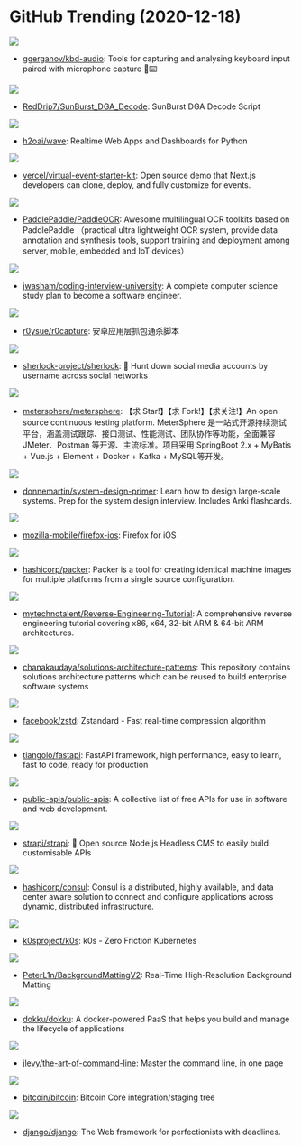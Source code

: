 # GitHub Trending (2020-12-18)

![](https://img.shields.io/badge/C%2B%2B-New%20285-green?style=flat-square&logo=appveyor)
- [ggerganov/kbd-audio](https://github.com/ggerganov/kbd-audio): Tools for capturing and analysing keyboard input paired with microphone capture 🎤⌨️

![](https://img.shields.io/badge/Python-New%2036-green?style=flat-square&logo=appveyor)
- [RedDrip7/SunBurst_DGA_Decode](https://github.com/RedDrip7/SunBurst_DGA_Decode): SunBurst DGA Decode Script

![](https://img.shields.io/badge/Python-New%20199-green?style=flat-square&logo=appveyor)
- [h2oai/wave](https://github.com/h2oai/wave): Realtime Web Apps and Dashboards for Python

![](https://img.shields.io/badge/TypeScript-New%20119-green?style=flat-square&logo=appveyor)
- [vercel/virtual-event-starter-kit](https://github.com/vercel/virtual-event-starter-kit): Open source demo that Next.js developers can clone, deploy, and fully customize for events.

![](https://img.shields.io/badge/Python-New%20166-green?style=flat-square&logo=appveyor)
- [PaddlePaddle/PaddleOCR](https://github.com/PaddlePaddle/PaddleOCR): Awesome multilingual OCR toolkits based on PaddlePaddle （practical ultra lightweight OCR system, provide data annotation and synthesis tools, support training and deployment among server, mobile, embedded and IoT devices）

![](https://img.shields.io/badge/none-New%201-green?style=flat-square&logo=appveyor)
- [jwasham/coding-interview-university](https://github.com/jwasham/coding-interview-university): A complete computer science study plan to become a software engineer.

![](https://img.shields.io/badge/Python-New%2079-green?style=flat-square&logo=appveyor)
- [r0ysue/r0capture](https://github.com/r0ysue/r0capture): 安卓应用层抓包通杀脚本

![](https://img.shields.io/badge/Python-New%20334-green?style=flat-square&logo=appveyor)
- [sherlock-project/sherlock](https://github.com/sherlock-project/sherlock): 🔎 Hunt down social media accounts by username across social networks

![](https://img.shields.io/badge/Java-New%20127-green?style=flat-square&logo=appveyor)
- [metersphere/metersphere](https://github.com/metersphere/metersphere): 【求 Star!】【求 Fork!】【求关注!】An open source continuous testing platform. MeterSphere 是一站式开源持续测试平台，涵盖测试跟踪、接口测试、性能测试、团队协作等功能，全面兼容 JMeter、Postman 等开源、主流标准。项目采用 SpringBoot 2.x + MyBatis + Vue.js + Element + Docker + Kafka + MySQL等开发。

![](https://img.shields.io/badge/Python-New%20267-green?style=flat-square&logo=appveyor)
- [donnemartin/system-design-primer](https://github.com/donnemartin/system-design-primer): Learn how to design large-scale systems. Prep for the system design interview. Includes Anki flashcards.

![](https://img.shields.io/badge/Swift-New%2017-green?style=flat-square&logo=appveyor)
- [mozilla-mobile/firefox-ios](https://github.com/mozilla-mobile/firefox-ios): Firefox for iOS

![](https://img.shields.io/badge/Go-New%20290-green?style=flat-square&logo=appveyor)
- [hashicorp/packer](https://github.com/hashicorp/packer): Packer is a tool for creating identical machine images for multiple platforms from a single source configuration.

![](https://img.shields.io/badge/C%2B%2B-New%20109-green?style=flat-square&logo=appveyor)
- [mytechnotalent/Reverse-Engineering-Tutorial](https://github.com/mytechnotalent/Reverse-Engineering-Tutorial): A comprehensive reverse engineering tutorial covering x86, x64, 32-bit ARM & 64-bit ARM architectures.

![](https://img.shields.io/badge/none-New%2077-green?style=flat-square&logo=appveyor)
- [chanakaudaya/solutions-architecture-patterns](https://github.com/chanakaudaya/solutions-architecture-patterns): This repository contains solutions architecture patterns which can be reused to build enterprise software systems

![](https://img.shields.io/badge/C-New%20106-green?style=flat-square&logo=appveyor)
- [facebook/zstd](https://github.com/facebook/zstd): Zstandard - Fast real-time compression algorithm

![](https://img.shields.io/badge/Python-New%20257-green?style=flat-square&logo=appveyor)
- [tiangolo/fastapi](https://github.com/tiangolo/fastapi): FastAPI framework, high performance, easy to learn, fast to code, ready for production

![](https://img.shields.io/badge/Python-New%20290-green?style=flat-square&logo=appveyor)
- [public-apis/public-apis](https://github.com/public-apis/public-apis): A collective list of free APIs for use in software and web development.

![](https://img.shields.io/badge/JavaScript-New%2045-green?style=flat-square&logo=appveyor)
- [strapi/strapi](https://github.com/strapi/strapi): 🚀 Open source Node.js Headless CMS to easily build customisable APIs

![](https://img.shields.io/badge/Go-New%2012-green?style=flat-square&logo=appveyor)
- [hashicorp/consul](https://github.com/hashicorp/consul): Consul is a distributed, highly available, and data center aware solution to connect and configure applications across dynamic, distributed infrastructure.

![](https://img.shields.io/badge/Go-New%2086-green?style=flat-square&logo=appveyor)
- [k0sproject/k0s](https://github.com/k0sproject/k0s): k0s - Zero Friction Kubernetes

![](https://img.shields.io/badge/Python-New%20314-green?style=flat-square&logo=appveyor)
- [PeterL1n/BackgroundMattingV2](https://github.com/PeterL1n/BackgroundMattingV2): Real-Time High-Resolution Background Matting

![](https://img.shields.io/badge/Shell-New%2026-green?style=flat-square&logo=appveyor)
- [dokku/dokku](https://github.com/dokku/dokku): A docker-powered PaaS that helps you build and manage the lifecycle of applications

![](https://img.shields.io/badge/none-New%20157-green?style=flat-square&logo=appveyor)
- [jlevy/the-art-of-command-line](https://github.com/jlevy/the-art-of-command-line): Master the command line, in one page

![](https://img.shields.io/badge/C%2B%2B-New%2033-green?style=flat-square&logo=appveyor)
- [bitcoin/bitcoin](https://github.com/bitcoin/bitcoin): Bitcoin Core integration/staging tree

![](https://img.shields.io/badge/Python-New%2033-green?style=flat-square&logo=appveyor)
- [django/django](https://github.com/django/django): The Web framework for perfectionists with deadlines.

